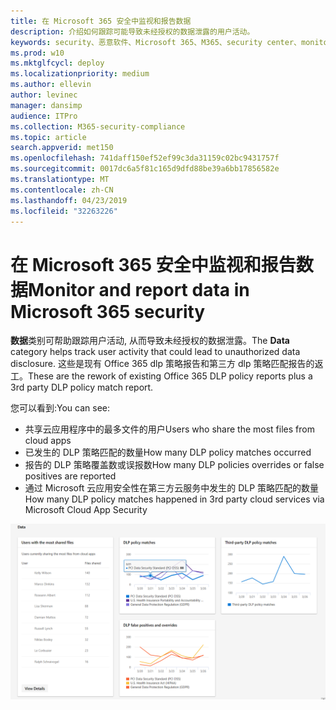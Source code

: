 ```yaml
---
title: 在 Microsoft 365 安全中监视和报告数据
description: 介绍如何跟踪可能导致未经授权的数据泄露的用户活动。
keywords: security、恶意软件、Microsoft 365、M365、security center、monitor、report、data
ms.prod: w10
ms.mktglfcycl: deploy
ms.localizationpriority: medium
ms.author: ellevin
author: levinec
manager: dansimp
audience: ITPro
ms.collection: M365-security-compliance
ms.topic: article
search.appverid: met150
ms.openlocfilehash: 741daff150ef52ef99c3da31159c02bc9431757f
ms.sourcegitcommit: 0017dc6a5f81c165d9dfd88be39a6bb17856582e
ms.translationtype: MT
ms.contentlocale: zh-CN
ms.lasthandoff: 04/23/2019
ms.locfileid: "32263226"
---
```

# <a name="monitor-and-report-data-in-microsoft-365-security"></a><span data-ttu-id="88b15-104">在 Microsoft 365 安全中监视和报告数据</span><span class="sxs-lookup"><span data-stu-id="88b15-104">Monitor and report data in Microsoft 365 security</span></span>

<span data-ttu-id="88b15-105">**数据**类别可帮助跟踪用户活动, 从而导致未经授权的数据泄露。</span><span class="sxs-lookup"><span data-stu-id="88b15-105">The **Data** category helps track user activity that could lead to unauthorized data disclosure.</span></span> <span data-ttu-id="88b15-106">这些是现有 Office 365 dlp 策略报告和第三方 dlp 策略匹配报告的返工。</span><span class="sxs-lookup"><span data-stu-id="88b15-106">These are the rework of existing Office 365 DLP policy reports plus a 3rd party DLP policy match report.</span></span>

<span data-ttu-id="88b15-107">您可以看到:</span><span class="sxs-lookup"><span data-stu-id="88b15-107">You can see:</span></span>

* <span data-ttu-id="88b15-108">共享云应用程序中的最多文件的用户</span><span class="sxs-lookup"><span data-stu-id="88b15-108">Users who share the most files from cloud apps</span></span>
* <span data-ttu-id="88b15-109">已发生的 DLP 策略匹配的数量</span><span class="sxs-lookup"><span data-stu-id="88b15-109">How many DLP policy matches occurred</span></span>
* <span data-ttu-id="88b15-110">报告的 DLP 策略覆盖数或误报数</span><span class="sxs-lookup"><span data-stu-id="88b15-110">How many DLP policies overrides or false positives are reported</span></span>
* <span data-ttu-id="88b15-111">通过 Microsoft 云应用安全性在第三方云服务中发生的 DLP 策略匹配的数量</span><span class="sxs-lookup"><span data-stu-id="88b15-111">How many DLP policy matches happened in 3rd party cloud services via Microsoft Cloud App Security</span></span>

![监控 & 报告页面的数据类别](./media/security-docs/data.png)
